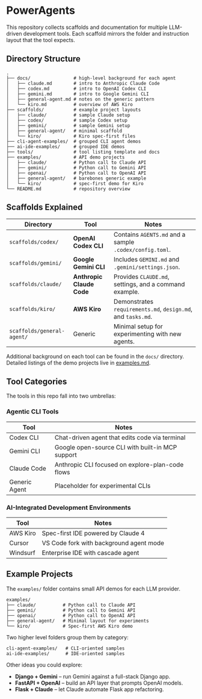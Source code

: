 # PowerAgents

This repository collects scaffolds and documentation for multiple LLM-driven development tools. Each scaffold mirrors the folder and instruction layout that the tool expects.

## Directory Structure

```text
.
├── docs/                # high-level background for each agent
│   ├── claude.md        # intro to Anthropic Claude Code
│   ├── codex.md         # intro to OpenAI Codex CLI
│   ├── gemini.md        # intro to Google Gemini CLI
│   ├── general-agent.md # notes on the generic pattern
│   └── kiro.md          # overview of AWS Kiro
├── scaffolds/           # example project layouts
│   ├── claude/          # sample Claude setup
│   ├── codex/           # sample Codex setup
│   ├── gemini/          # sample Gemini setup
│   ├── general-agent/   # minimal scaffold
│   └── kiro/            # Kiro spec-first files
├── cli-agent-examples/  # grouped CLI agent demos
├── ai-ide-examples/     # grouped IDE demos
├── tools/               # tool listing template and docs
├── examples/            # API demo projects
│   ├── claude/          # Python call to Claude API
│   ├── gemini/          # Python call to Gemini API
│   ├── openai/          # Python call to OpenAI API
│   ├── general-agent/   # barebones generic example
│   └── kiro/            # spec-first demo for Kiro
└── README.md            # repository overview
```

## Scaffolds Explained

| Directory                  | Tool                      | Notes                                                        |
| -------------------------- | ------------------------- | ------------------------------------------------------------ |
| `scaffolds/codex/`         | **OpenAI Codex CLI**      | Contains `AGENTS.md` and a sample `.codex/config.toml`.      |
| `scaffolds/gemini/`        | **Google Gemini CLI**     | Includes `GEMINI.md` and `.gemini/settings.json`.            |
| `scaffolds/claude/`        | **Anthropic Claude Code** | Provides `CLAUDE.md`, settings, and a command example.       |
| `scaffolds/kiro/`          | **AWS Kiro**              | Demonstrates `requirements.md`, `design.md`, and `tasks.md`. |
| `scaffolds/general-agent/` | Generic                   | Minimal setup for experimenting with new agents.             |

Additional background on each tool can be found in the `docs/` directory.
Detailed listings of the demo projects live in [examples.md](examples.md).

## Tool Categories

The tools in this repo fall into two umbrellas:

### Agentic CLI Tools

| Tool          | Notes                                            |
| ------------- | ------------------------------------------------ |
| Codex CLI     | Chat-driven agent that edits code via terminal   |
| Gemini CLI    | Google open-source CLI with built-in MCP support |
| Claude Code   | Anthropic CLI focused on explore-plan-code flows |
| Generic Agent | Placeholder for experimental CLIs                |

### AI-Integrated Development Environments

| Tool     | Notes                                   |
| -------- | --------------------------------------- |
| AWS Kiro | Spec-first IDE powered by Claude 4      |
| Cursor   | VS Code fork with background agent mode |
| Windsurf | Enterprise IDE with cascade agent       |

## Example Projects

The `examples/` folder contains small API demos for each LLM provider.

```
examples/
├── claude/          # Python call to Claude API
├── gemini/          # Python call to Gemini API
├── openai/          # Python call to OpenAI API
├── general-agent/   # Minimal layout for experiments
└── kiro/            # Spec-first AWS Kiro demo
```

Two higher level folders group them by category:

```
cli-agent-examples/   # CLI-oriented samples
ai-ide-examples/      # IDE-oriented samples
```

Other ideas you could explore:

- **Django + Gemini** – run Gemini against a full-stack Django app.
- **FastAPI + OpenAI** – build an API layer that prompts OpenAI models.
- **Flask + Claude** – let Claude automate Flask app refactoring.
